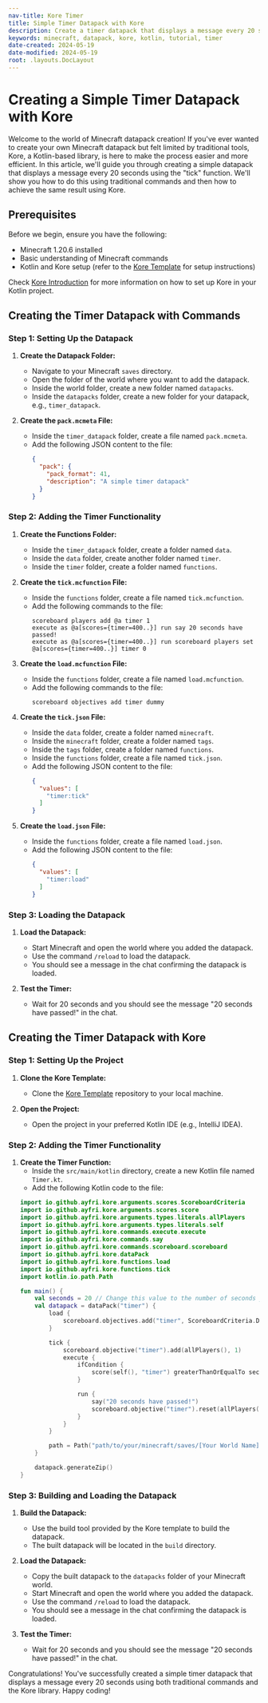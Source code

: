 ```yaml
---
nav-title: Kore Timer
title: Simple Timer Datapack with Kore
description: Create a timer datapack that displays a message every 20 seconds using the Kore library for Minecraft.
keywords: minecraft, datapack, kore, kotlin, tutorial, timer
date-created: 2024-05-19
date-modified: 2024-05-19
root: .layouts.DocLayout
---
```


# Creating a Simple Timer Datapack with Kore

Welcome to the world of Minecraft datapack creation! If you've ever wanted to create your own Minecraft datapack but felt limited by
traditional tools, Kore, a Kotlin-based library, is here to make the process easier and more efficient. In this article, we'll guide you
through creating a simple datapack that displays a message every 20 seconds using the "tick" function. We'll show you how to do this using
traditional commands and then how to achieve the same result using Kore.

## Prerequisites

Before we begin, ensure you have the following:

- Minecraft 1.20.6 installed
- Basic understanding of Minecraft commands
- Kotlin and Kore setup (refer to the [Kore Template](https://github.com/Ayfri/Kore-Template) for setup instructions)

Check [Kore Introduction](https://ayfri.com/articles/kore-introduction/) for more information on how to set up Kore in your Kotlin project.

## Creating the Timer Datapack with Commands

### Step 1: Setting Up the Datapack

1. **Create the Datapack Folder:**
	- Navigate to your Minecraft `saves` directory.
	- Open the folder of the world where you want to add the datapack.
	- Inside the world folder, create a new folder named `datapacks`.
	- Inside the `datapacks` folder, create a new folder for your datapack, e.g., `timer_datapack`.

2. **Create the `pack.mcmeta` File:**
	- Inside the `timer_datapack` folder, create a file named `pack.mcmeta`.
	- Add the following JSON content to the file:
	  ```json
	  {
		"pack": {
		  "pack_format": 41,
		  "description": "A simple timer datapack"
		}
	  }
	  ```

### Step 2: Adding the Timer Functionality

1. **Create the Functions Folder:**
	- Inside the `timer_datapack` folder, create a folder named `data`.
	- Inside the `data` folder, create another folder named `timer`.
	- Inside the `timer` folder, create a folder named `functions`.

2. **Create the `tick.mcfunction` File:**
	- Inside the `functions` folder, create a file named `tick.mcfunction`.
	- Add the following commands to the file:
	  ```
	  scoreboard players add @a timer 1
	  execute as @a[scores={timer=400..}] run say 20 seconds have passed!
	  execute as @a[scores={timer=400..}] run scoreboard players set @a[scores={timer=400..}] timer 0
	  ```

3. **Create the `load.mcfunction` File:**
	- Inside the `functions` folder, create a file named `load.mcfunction`.
	- Add the following commands to the file:
	  ```
	  scoreboard objectives add timer dummy
	  ```

4. **Create the `tick.json` File:**
	- Inside the `data` folder, create a folder named `minecraft`.
	- Inside the `minecraft` folder, create a folder named `tags`.
	- Inside the `tags` folder, create a folder named `functions`.
	- Inside the `functions` folder, create a file named `tick.json`.
	- Add the following JSON content to the file:
	  ```json
	  {
		"values": [
		  "timer:tick"
		]
	  }
	  ```

5. **Create the `load.json` File:**
	- Inside the `functions` folder, create a file named `load.json`.
	- Add the following JSON content to the file:
	  ```json
	  {
		"values": [
		  "timer:load"
		]
	  }
	  ```

### Step 3: Loading the Datapack

1. **Load the Datapack:**
	- Start Minecraft and open the world where you added the datapack.
	- Use the command `/reload` to load the datapack.
	- You should see a message in the chat confirming the datapack is loaded.

2. **Test the Timer:**
	- Wait for 20 seconds and you should see the message "20 seconds have passed!" in the chat.

## Creating the Timer Datapack with Kore

### Step 1: Setting Up the Project

1. **Clone the Kore Template:**
	- Clone the [Kore Template](https://github.com/Ayfri/Kore-Template) repository to your local machine.

2. **Open the Project:**
	- Open the project in your preferred Kotlin IDE (e.g., IntelliJ IDEA).

### Step 2: Adding the Timer Functionality

1. **Create the Timer Function:**
	- Inside the `src/main/kotlin` directory, create a new Kotlin file named `Timer.kt`.
	- Add the following Kotlin code to the file:
   ```kotlin
   import io.github.ayfri.kore.arguments.scores.ScoreboardCriteria
   import io.github.ayfri.kore.arguments.scores.score
   import io.github.ayfri.kore.arguments.types.literals.allPlayers
   import io.github.ayfri.kore.arguments.types.literals.self
   import io.github.ayfri.kore.commands.execute.execute
   import io.github.ayfri.kore.commands.say
   import io.github.ayfri.kore.commands.scoreboard.scoreboard
   import io.github.ayfri.kore.dataPack
   import io.github.ayfri.kore.functions.load
   import io.github.ayfri.kore.functions.tick
   import kotlin.io.path.Path

   fun main() {
	   val seconds = 20 // Change this value to the number of seconds you want to wait before the message is sent.
	   val datapack = dataPack("timer") {
		   load {
			   scoreboard.objectives.add("timer", ScoreboardCriteria.DUMMY)
		   }

		   tick {
			   scoreboard.objective("timer").add(allPlayers(), 1)
			   execute {
				   ifCondition {
					   score(self(), "timer") greaterThanOrEqualTo seconds * 20
				   }

				   run {
					   say("20 seconds have passed!")
					   scoreboard.objective("timer").reset(allPlayers())
				   }
			   }
		   }

		   path = Path("path/to/your/minecraft/saves/[Your World Name]/datapacks")
	   }

	   datapack.generateZip()
   }
   ```

### Step 3: Building and Loading the Datapack

1. **Build the Datapack:**
	- Use the build tool provided by the Kore template to build the datapack.
	- The built datapack will be located in the `build` directory.

2. **Load the Datapack:**
	- Copy the built datapack to the `datapacks` folder of your Minecraft world.
	- Start Minecraft and open the world where you added the datapack.
	- Use the command `/reload` to load the datapack.
	- You should see a message in the chat confirming the datapack is loaded.

3. **Test the Timer:**
	- Wait for 20 seconds and you should see the message "20 seconds have passed!" in the chat.

Congratulations! You've successfully created a simple timer datapack that displays a message every 20 seconds using both traditional
commands and the Kore library. Happy coding!
